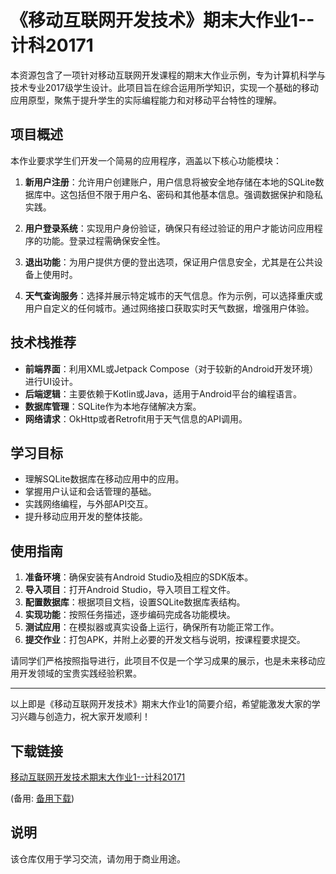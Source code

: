 # 《移动互联网开发技术》期末大作业1--计科20171

本资源包含了一项针对移动互联网开发课程的期末大作业示例，专为计算机科学与技术专业2017级学生设计。此项目旨在综合运用所学知识，实现一个基础的移动应用原型，聚焦于提升学生的实际编程能力和对移动平台特性的理解。

## 项目概述

本作业要求学生们开发一个简易的应用程序，涵盖以下核心功能模块：

1. **新用户注册**：允许用户创建账户，用户信息将被安全地存储在本地的SQLite数据库中。这包括但不限于用户名、密码和其他基本信息。强调数据保护和隐私实践。

2. **用户登录系统**：实现用户身份验证，确保只有经过验证的用户才能访问应用程序的功能。登录过程需确保安全性。

3. **退出功能**：为用户提供方便的登出选项，保证用户信息安全，尤其是在公共设备上使用时。

4. **天气查询服务**：选择并展示特定城市的天气信息。作为示例，可以选择重庆或用户自定义的任何城市。通过网络接口获取实时天气数据，增强用户体验。

## 技术栈推荐

- **前端界面**：利用XML或Jetpack Compose（对于较新的Android开发环境）进行UI设计。
- **后端逻辑**：主要依赖于Kotlin或Java，适用于Android平台的编程语言。
- **数据库管理**：SQLite作为本地存储解决方案。
- **网络请求**：OkHttp或者Retrofit用于天气信息的API调用。

## 学习目标

- 理解SQLite数据库在移动应用中的应用。
- 掌握用户认证和会话管理的基础。
- 实践网络编程，与外部API交互。
- 提升移动应用开发的整体技能。

## 使用指南

1. **准备环境**：确保安装有Android Studio及相应的SDK版本。
2. **导入项目**：打开Android Studio，导入项目工程文件。
3. **配置数据库**：根据项目文档，设置SQLite数据库表结构。
4. **实现功能**：按照任务描述，逐步编码完成各功能模块。
5. **测试应用**：在模拟器或真实设备上运行，确保所有功能正常工作。
6. **提交作业**：打包APK，并附上必要的开发文档与说明，按课程要求提交。

请同学们严格按照指导进行，此项目不仅是一个学习成果的展示，也是未来移动应用开发领域的宝贵实践经验积累。

---

以上即是《移动互联网开发技术》期末大作业1的简要介绍，希望能激发大家的学习兴趣与创造力，祝大家开发顺利！

## 下载链接
[移动互联网开发技术期末大作业1--计科20171](https://pan.quark.cn/s/6245a8b76e90) 

(备用: [备用下载](https://pan.baidu.com/s/1V6Yzgo9CbrrqYKIX07Ik2g?pwd=1234))

## 说明

该仓库仅用于学习交流，请勿用于商业用途。
